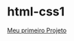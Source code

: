 # html-css1


 <a href= "https://lucashv68.github.io/HTML-CSS/CSS%20-%20Modulo%202/Projeto%20android/android.html">Meu primeiro Projeto</a>

